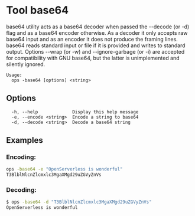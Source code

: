 
# Tool base64

base64 utility acts as a base64 decoder when passed the --decode (or -d) flag and as a base64 encoder
otherwise.  As a decoder it only accepts raw base64 input and as an encoder it does not produce the framing
lines.  base64 reads standard input or file if it is provided and writes to standard output.  Options
--wrap (or -w) and --ignore-garbage (or -i) are accepted for compatibility with GNU base64, but the latter
is unimplemented and silently ignored.

```text
Usage:
  ops -base64 [options] <string>
```

## Options

```
  -h, --help             Display this help message
  -e, --encode <string>  Encode a string to base64
  -d, --decode <string>  Decode a base64 string
```

## Examples

### Encoding: 

```bash
ops -base64 -e "OpenServerless is wonderful"
T3BlblNlcnZlcmxlc3MgaXMgd29uZGVyZnVs
```

### Decoding: 

```bash
$ ops -base64 -d "T3BlblNlcnZlcmxlc3MgaXMgd29uZGVyZnVs"
OpenServerless is wonderful
```